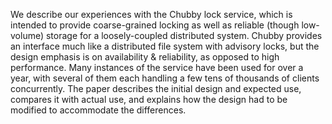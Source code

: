 We describe our experiences with the Chubby lock service, which is intended to
provide coarse-grained locking as well as reliable (though low-volume) storage
for a loosely-coupled distributed system. Chubby provides an interface much like
a distributed file system with advisory locks, but the design emphasis is on
availability & reliability, as opposed to high performance. Many instances of
the service have been used for over a year, with several of them each handling a
few tens of thousands of clients concurrently. The paper describes the initial
design and expected use, compares it with actual use, and explains how the
design had to be modified to accommodate the differences.
